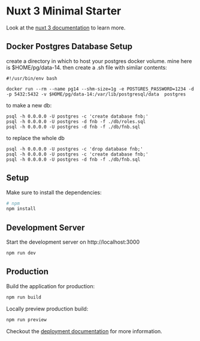 # Nuxt 3 Minimal Starter

Look at the [nuxt 3 documentation](https://v3.nuxtjs.org) to learn more.

## Docker Postgres Database Setup

create a directory in which to host your postgres docker volume.  mine here is $HOME/pg/data-14.  then create a .sh file with similar contents:
```
#!/usr/bin/env bash

docker run --rm --name pg14 --shm-size=1g -e POSTGRES_PASSWORD=1234 -d -p 5432:5432 -v $HOME/pg/data-14:/var/lib/postgresql/data  postgres
```

to make a new db:
```
psql -h 0.0.0.0 -U postgres -c 'create database fnb;'
psql -h 0.0.0.0 -U postgres -d fnb -f ./db/roles.sql
psql -h 0.0.0.0 -U postgres -d fnb -f ./db/fnb.sql
```

to replace the whole db
```
psql -h 0.0.0.0 -U postgres -c 'drop database fnb;'
psql -h 0.0.0.0 -U postgres -c 'create database fnb;'
psql -h 0.0.0.0 -U postgres -d fnb -f ./db/fnb.sql
```

## Setup

Make sure to install the dependencies:

```bash
# npm
npm install
```

## Development Server

Start the development server on http://localhost:3000

```bash
npm run dev
```

## Production

Build the application for production:

```bash
npm run build
```

Locally preview production build:

```bash
npm run preview
```

Checkout the [deployment documentation](https://v3.nuxtjs.org/guide/deploy/presets) for more information.


